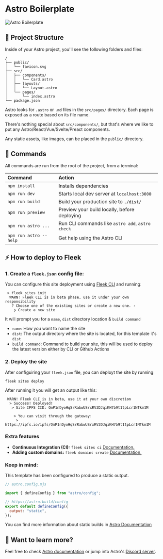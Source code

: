 # Astro Boilerplate

![Astro Boilerplate](https://github.com/fleek-tools/astro-template/assets/55561695/504fd185-e977-4350-9d74-467b7dabfd96)

## 🚀 Project Structure

Inside of your Astro project, you'll see the following folders and files:

```
/
├── public/
│   └── favicon.svg
├── src/
│   ├── components/
│   │   └── Card.astro
│   ├── layouts/
│   │   └── Layout.astro
│   └── pages/
│       └── index.astro
└── package.json
```

Astro looks for `.astro` or `.md` files in the `src/pages/` directory. Each page is exposed as a route based on its file name.

There's nothing special about `src/components/`, but that's where we like to put any Astro/React/Vue/Svelte/Preact components.

Any static assets, like images, can be placed in the `public/` directory.

## 🧞 Commands

All commands are run from the root of the project, from a terminal:

| Command                | Action                                           |
| :--------------------- | :----------------------------------------------- |
| `npm install`          | Installs dependencies                            |
| `npm run dev`          | Starts local dev server at `localhost:3000`      |
| `npm run build`        | Build your production site to `./dist/`          |
| `npm run preview`      | Preview your build locally, before deploying     |
| `npm run astro ...`    | Run CLI commands like `astro add`, `astro check` |
| `npm run astro --help` | Get help using the Astro CLI                     |

## ⚡ How to deploy to Fleek

### 1. Create a `fleek.json` config file:

You can configure this site deployment using [Fleek CLI]() and running:

```
 > fleek sites init
  WARN! Fleek CLI is in beta phase, use it under your own responsibility
   ? Choose one of the existing sites or create a new one. ›
    ❯ Create a new site
```

It will prompt you for a `name`, `dist` directory location & `build command`

- `name`: How you want to name the site
- `dist`: The output directory where the site is located, for this template it's `dist`
- `build command`: Command to build your site, this will be used to deploy the latest version either by CLI or Github Actions

### 2. Deploy the site

After configuiring your `fleek.json` file, you can deployt the site by running

```
fleek sites deploy
```

After running it you will get an output like this:

```
 WARN! Fleek CLI is in beta, use it at your own discretion
  > Success! Deployed!
   > Site IPFS CID: QmP1nDyoHqSrRabwUSrxRV3DJqiKH7b9t1tpLcr1NTkm1M

    > You can visit through the gateway:
     > https://ipfs.io/ipfs/QmP1nDyoHqSrRabwUSrxRV3DJqiKH7b9t1tpLcr1NTkm1M
```

### Extra features

- **Continuous Integration (CI):** `fleek sites ci` [Documentation.](https://docs.fleek.xyz/services/sites/#continuous-integration-ci)
- **Adding custom domains:** `fleek domains create` [Documentation.](https://docs.fleek.xyz/services/domains/)

### Keep in mind:

This template has been configured to produce a static output.

```js
// astro.config.mjs

import { defineConfig } from "astro/config";

// https://astro.build/config
export default defineConfig({
  output: "static",
});
```

You can find more information about static builds in [Astro Documentation](https://docs.astro.build/en/guides/content-collections/#building-for-static-output-default)

## 👀 Want to learn more?

Feel free to check [Astro documentation](https://docs.astro.build) or jump into Astro's [Discord server](https://astro.build/chat).
